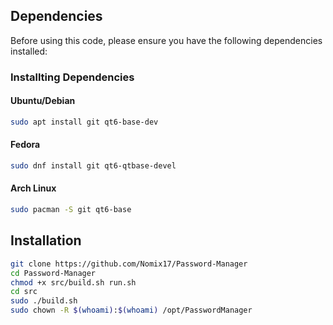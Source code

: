 ## Dependencies

Before using this code, please ensure you have the following dependencies installed:

### Installting Dependencies 

#### Ubuntu/Debian
```bash
sudo apt install git qt6-base-dev 
```

#### Fedora
```bash
sudo dnf install git qt6-qtbase-devel
```

#### Arch Linux
```bash
sudo pacman -S git qt6-base
```

## Installation

```bash
git clone https://github.com/Nomix17/Password-Manager
cd Password-Manager
chmod +x src/build.sh run.sh
cd src 
sudo ./build.sh
sudo chown -R $(whoami):$(whoami) /opt/PasswordManager
```
